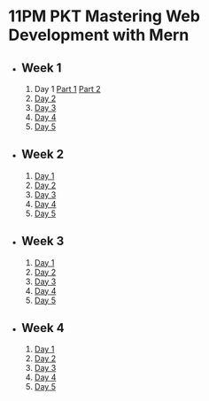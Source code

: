 # 11PM PKT Mastering Web Development with Mern

- ## Week 1

   1. Day 1 [Part 1](https://www.facebook.com/watch/?v=613167941102346) [Part 2](https://www.facebook.com/iCodeguru/videos/544706491875782)
   2. [Day 2](https://www.facebook.com/iCodeguru/videos/647426457710189)
   3. [Day 3](https://www.facebook.com/iCodeguru/videos/1891275224732245)
   4. [Day 4](https://www.facebook.com/iCodeguru/videos/600321869301560)
   5. [Day 5](https://www.facebook.com/iCodeguru/videos/1086014116663753)

- ## Week 2

   1. [Day 1](https://www.facebook.com/iCodeguru/videos/2086299865224575)
   2. [Day 2](https://www.facebook.com/iCodeguru/videos/9142898559101861)
   3. [Day 3](https://www.facebook.com/iCodeguru/videos/598885509422527)
   4. [Day 4](https://www.facebook.com/iCodeguru/videos/980690627416855)
   5. [Day 5](https://www.facebook.com/iCodeguru/videos/2011444172686504)

- ## Week 3

   1. [Day 1](https://www.facebook.com/iCodeguru/videos/1002204578440921)
   2. [Day 2](https://www.facebook.com/iCodeguru/videos/584293521249573)
   3. [Day 3](https://www.facebook.com/iCodeguru/videos/1154016092965407)
   4. [Day 4](https://www.facebook.com/iCodeguru/videos/2034691493709594)
   5. [Day 5](https://www.facebook.com/iCodeguru/videos/496249416799345)

- ## Week 4

   1. [Day 1](https://www.facebook.com/iCodeguru/videos/1191783022290836)
   2. [Day 2](https://www.facebook.com/iCodeguru/videos/1658353611727926)
   3. [Day 3](https://www.facebook.com/watch/?v=625516810027512)
   4. [Day 4](https://www.facebook.com/iCodeguru/videos/1311273863578331)
   5. [Day 5](https://www.facebook.com/iCodeguru/videos/1779239096200984)

<!-- - ## Week 5

   1. [Day 1](https://www.facebook.com/iCodeguru/videos/1033467852139282)
   2. [Day 2]()
   3. [Day 3]()
   4. [Day 4]()
   5. [Day 5]() -->

<!-- - ## Week 

   1. [Day 1]()
   2. [Day 2]()
   3. [Day 3]()
   4. [Day 4]()
   5. [Day 5]() -->